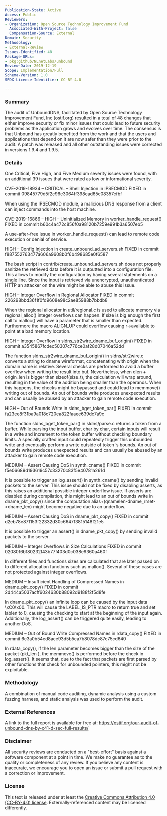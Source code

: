 ```yaml
---
Publication-State: Active
Access: Public
Reviewers:
- Organization: Open Source Technology Improvement Fund
  Associated-With-Project: false
  Compensation-Source: External
Domain: Security
Methodology:
- External-Review
Issues-Identified: 48 
Package-URLs:
- pkg:github/NLnetLabs/unbound
Review-Date: 2019-12-19
Scope: Implementation/Full
Schema-Version: 1.0
SPDX-License-Identifier: CC-BY-4.0

---
```

  
### Summary

The audit of UnboundDNS, facilitated by Open Source Technology Improvement Fund, Inc (ostif.org) resulted in a total of 48 changes that either improve security or fix minor issues that could lead to future security problems as the application grows and evolves over time. The consensus is that Unbound has greatly benefited from the work and that the users and applications that depend on it are now safer than they were prior to the audit. A patch was released and all other outstanding issues were corrected in versions 1.9.4 and 1.9.5.

### Details

One Critical, Five High, and Five Medium severity issues were found, with an additional 39 issues that were rated as low or informational severity.

CVE-2019-18934 – CRITICAL – Shell Injection in IPSECMOD
FIXED in commit 09845779d5f2c96e3064ff398cad65c08357cfbf

When using the IPSECMOD module, a malicious DNS response from a client can inject commands into the host machine.

CVE-2019-16866 – HIGH – Uninitialized Memory in worker_handle_request()
FIXED in commit b60c4a472c856f0a98120b7259e991b3a6507eb5

A use-after-free issue in worker_handle_request() can lead to remote code execution or denial of service.

HIGH – Config Injection in create_unbound_ad_servers.sh
FIXED in commit f887552763477a606a9608b0f6b498685e0f6587

The bash script in contrib/create_unbound_ad_servers.sh does not properly sanitize the retrieved data before it is outputted into a configuration file. This allows to modify the configuration by having several statements on a single line. Since the input is retrieved via unencrypted, unauthenticated HTTP an attacker on the wire might be able to abuse this issue.

HIGH – Integer Overflow in Regional Allocator
FIXED in commit 226298bbd36f1f0fd9608e98c2ae85988b7bbdb8

When the regional allocator in util/regional.c is used to allocate memory via regional_alloc() integer overflows can happen. If size is big enough the first call to malloc() will have a parameter that is
smaller than expected. Furthermore the macro ALIGN_UP could overflow causing r->available to point at a bad memory location.

HIGH – Integer Overflow in sldns_str2wire_dname_buf_origin()
FIXED in commit a3545867fcdec50307c776ce0af28d07046a52dd

The function sldns_str2wire_dname_buf_origin() in sldns/str2wire.c converts a string to dname wireformat, concatenating with origin when the domain name is relative. Several checks are performed to avoid a buffer overflow when writing the result into buf. Nevertheless, when dlen + origin_len is bigger than sizeof(size_t), the calculation will wrap around, resulting in the value of the addition being smaller than the operands. When this happens, the checks might be bypassed and could lead to memmove() writing out of bounds. An out of bounds write produces unexpected results and can usually be abused by an attacker to gain remote code execution.

HIGH – Out of Bounds Write in sldns_bget_token_par()
FIXED in commit fa23ee8f31ba9a018c720ea822faaee639dc7a9c

The function sldns_bget_token_par() in sldns/parse.c returns a token from a buffer. While parsing the input buffer, char by char, certain inputs will result in a write and increment to the token buffer without checking boundary limits. A specially crafted input could repeatedly trigger this unbounded write and eventually perform a write outside of token ’s bounds. An out of bounds write produces unexpected results and can usually be abused by an attacker to gain remote code execution.

MEDIUM – Assert Causing DoS in synth_cname()
FIXED in commit f5e06689d193619c57c33270c83f5e40781a261d

It is possible to trigger an log_assert() in synth_cname() by sending invalid packets to the server. This issue should not be fixed by disabling asserts, as this raises an additional possible integer underflow issue. If asserts are disabled during compilation, this might lead to an out of bounds write in dname_pkt_copy() since the computation alias+(qnamelen-dname_rrset->dname_len) might become negative due to an underflow.

MEDIUM – Assert Causing DoS in dname_pkt_copy()
FIXED in commit d2eb78e871153f22332d30c6647f3815148f21e5

It is possible to trigger an assert() in dname_pkt_copy() by sending invalid packets to the server.

MEDIUM – Integer Overflows in Size Calculations
FIXED in commit 02080f6b180232f43b77f403d0c038e9360a460f

In different files and functions sizes are calculated that are later passed on to different allocation functions such as malloc(). Several of these cases are not protected against integer overflows.

MEDIUM – Insufficient Handling of Compressed Names in dname_pkt_copy()
FIXED in commit 2d444a5037acff6024630b88092d9188f2f5d8fe

In dname_pkt_copy() an infinite loop can be caused by the input data \xC0\x00. This will cause the LABEL_IS_PTR macro to return true and set lablen to 0, causing the checking to start at the beginning of the input again. Additionally, the log_assert() can be triggered quite easily, leading to another DoS.

MEDIUM – Out of Bound Write Compressed Names in rdata_copy()
FIXED in commit 6c3a0b54ed8ace93d5b5ca7b8078dc87e75cd640

In rdata_copy(), if the len parameter becomes bigger than the size of the packet (pkt_len ), the memmove() is performed before the check in log_assert(). It seems that, due to the fact that packets are first parsed by other functions that check for
unbounded pointers, this might not be exploitable.

### Methodology

A combination of manual code auditing, dynamic analysis using a custom fuzzing harness, and
static analysis was used to perform the audit.


### External References

A link to the full report is available for free at: https://ostif.org/our-audit-of-unbound-dns-by-x41-d-sec-full-results/

### Disclaimer

All security reviews are conducted on a "best-effort" basis against a software
component at a point in time. We make no guarantee as to the quality or completeness
of any review. If you believe any content is inaccurate, we encourage you to open
an issue or submit a pull request with a correction or improvement.

### License

This text is released under at least the
[Creative Commons Attribution 4.0 (CC-BY-4.0) license](https://creativecommons.org/licenses/by/4.0/legalcode.txt).
Externally-referenced content may be licensed differently.
